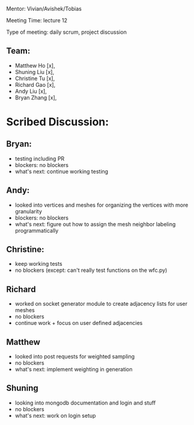 Mentor: Vivian/Avishek/Tobias

Meeting Time: lecture 12

Type of meeting: daily scrum, project discussion

## Team: 
- Matthew Ho    [x], 
- Shuning Liu   [x],
- Christine Tu  [x],
- Richard Gao   [x],
- Andy Liu      [x], 
- Bryan Zhang   [x],

# Scribed Discussion:

## Bryan: 
- testing including PR
- blockers: no blockers
- what's next: continue working testing

## Andy:
- looked into vertices and meshes for organizing the vertices with more granularity
- blockers: no blockers
- what's next: figure out how to assign the mesh neighbor labeling programmatically

## Christine:
- keep working tests
- no blockers (except: can't really test functions on the wfc.py)

## Richard
- worked on socket generator module to create adjacency lists for user meshes
- no blockers
- continue work + focus on user defined adjacencies

## Matthew
- looked into post requests for weighted sampling
- no blockers
- what's next: implement weighting in generation

## Shuning
- looking into mongodb documentation and login and stuff
- no blockers
- what's next: work on login setup
